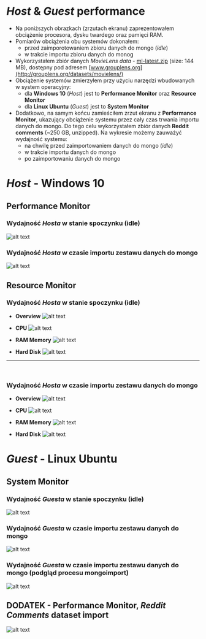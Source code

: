 # *Host* & *Guest* performance
* Na poniższych obrazkach (zrzutach ekranu) zaprezentowałem obciążenie procesora, dysku twardego oraz pamięci RAM.
* Pomiarów obciążenia obu systemów dokonałem:
  * przed zaimporotowaniem zbioru danych do mongo (*idle*)
  * w trakcie importu zbioru danych do monog
* Wykorzystałem zbiór danych *MovieLens data* -  [ml-latest.zip](http://files.grouplens.org/datasets/movielens/ml-latest.zip) (size: 144 MB), dostępny pod adresem [www.grouplens.org](http://grouplens.org/datasets/movielens/)
* Obciążenie systemów zmierzyłem przy użyciu narzędzi wbudowanych w system operacyjny:
  * dla **Windows 10** (*Host*) jest to **Performance Monitor** oraz **Resource Monitor**
  * dla **Linux Ubuntu** (*Guest*) jest to **System Monitor**
* Dodatkowo, na samym końcu zamieściłem zrzut ekranu z **Performance Monitor**, ukazujący obciążenie systemu przez cały czas trwania importu danych do mongo. Do tego celu wykorzystałem zbiór danych **Reddit comments** (~250 GB, unzipped). Na wykresie możemy zauważyć wydajność systemu:
  * na chwilę przed zaimportowaniem danych do mongo (*idle*)
  * w trakcie importu danych do mongo
  * po zaimportowaniu danych do mongo

# *Host* - Windows 10
## Performance Monitor

### Wydajność *Hosta* w stanie spoczynku (idle)

![alt text](https://github.com/StringHead/NoSQL-projects/blob/master/Printscreens/Movielens/non-stable_dataset/Performance/Host/PerformanceMonitor%20-%20idle_host.PNG "performanceMonitor - idle_host")

### Wydajność *Hosta* w czasie importu zestawu danych do mongo
![alt text](https://github.com/StringHead/NoSQL-projects/blob/master/Printscreens/Movielens/non-stable_dataset/Performance/Host/PerformanceMonitor%20-%20performance_host.PNG "performanceMonitor - import_host")


## Resource Monitor

### Wydajność *Hosta* w stanie spoczynku (idle)

* **Overview**
![alt text](https://github.com/StringHead/NoSQL-projects/blob/master/Printscreens/Movielens/non-stable_dataset/Performance/Host/ResourceMonotor_Overview%20-%20idle_host.PNG "resourceMonitor - idle_overview_host")

* **CPU**
![alt text](https://github.com/StringHead/NoSQL-projects/blob/master/Printscreens/Movielens/non-stable_dataset/Performance/Host/ResourceMonotor_CPU%20-%20idle_host.PNG "resourceMonitor - idle_cpu_host")

* **RAM Memory**
![alt text](https://github.com/StringHead/NoSQL-projects/blob/master/Printscreens/Movielens/non-stable_dataset/Performance/Host/ResourceMonotor_Memory%20-%20idle_host.PNG "resourceMonitor - idle_ram_host")

* **Hard Disk**
![alt text](https://github.com/StringHead/NoSQL-projects/blob/master/Printscreens/Movielens/non-stable_dataset/Performance/Host/ResourceMonotor_Disk%20-%20idle_host.PNG "resourceMonitor - idle_harddisk_host")
---
<br />

### Wydajność *Hosta* w czasie importu zestawu danych do mongo

* **Overview**
![alt text](https://github.com/StringHead/NoSQL-projects/blob/master/Printscreens/Movielens/non-stable_dataset/Performance/Host/ResourceMonotor_Overview%20-%20performance_host.PNG "resourceMonitor - import_overview_host")

* **CPU**
![alt text](https://github.com/StringHead/NoSQL-projects/blob/master/Printscreens/Movielens/non-stable_dataset/Performance/Host/ResourceMonitor_CPU%20-%20performance_host.PNG "resourceMonitor - import_cpu_host")

* **RAM Memory**
![alt text](https://github.com/StringHead/NoSQL-projects/blob/master/Printscreens/Movielens/non-stable_dataset/Performance/Host/ResourceMonotor_Memory%20-%20performance_host.PNG "resourceMonitor - import_ram_host")

* **Hard Disk**
![alt text](https://github.com/StringHead/NoSQL-projects/blob/master/Printscreens/Movielens/non-stable_dataset/Performance/Host/ResourceMonotor_Disk%20-%20performance_host.PNG "resourceMonitor - import_harddisk_host")

# *Guest* - Linux Ubuntu

## System Monitor

### Wydajność *Guesta* w stanie spoczynku (idle)

![alt text](https://github.com/StringHead/NoSQL-projects/blob/master/Printscreens/Movielens/non-stable_dataset/Performance/Guest/SystemMonitor%20-%20idle_guest.PNG "systemMonitor - idle_guest")

### Wydajność *Guesta* w czasie importu zestawu danych do mongo
![alt text](https://github.com/StringHead/NoSQL-projects/blob/master/Printscreens/Movielens/non-stable_dataset/Performance/Guest/SystemMonitor%20-%20performance_guest.PNG "systemMonitor - import_guest")

### Wydajność *Guesta* w czasie importu zestawu danych do mongo (podgląd procesu **mongoimport**)
![alt text](https://github.com/StringHead/NoSQL-projects/blob/master/Printscreens/Movielens/non-stable_dataset/Performance/Guest/SystemMonotor_Processes_MongoImport%20-%20performance_guest.PNG "systemMonitor_Processes - import_guest")

## DODATEK - Performance Monitor, *Reddit Comments* dataset import
![alt text](https://github.com/StringHead/NoSQL-projects/blob/master/Printscreens/Reddit/OLD/1.png "performanceMonitor - import_reddit_host")

